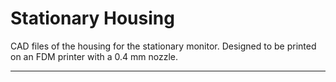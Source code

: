# Stationary Housing

CAD files of the housing for the stationary monitor. Designed to be printed on an FDM printer with a 0.4 mm nozzle.

---
